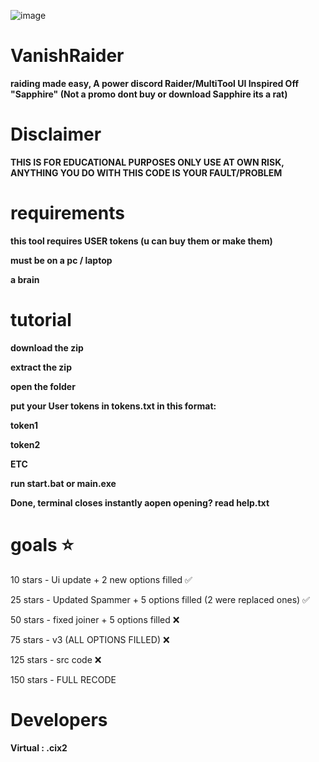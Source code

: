 ![image](https://github.com/vanishgg/VanishV2/assets/169748142/d3701c09-db52-4bae-87d5-79cb3b43d3c9)
# VanishRaider
**raiding made easy, A power discord Raider/MultiTool UI Inspired Off "Sapphire" (Not a promo dont buy or download Sapphire its a rat)**

# Disclaimer
**THIS IS FOR EDUCATIONAL PURPOSES ONLY USE AT OWN RISK, ANYTHING YOU DO WITH THIS CODE IS YOUR FAULT/PROBLEM**

# requirements
**this tool requires USER tokens (u can buy them or make them)**

**must be on a pc / laptop**

**a brain**

# tutorial
**download the zip**

**extract the zip**

**open the folder**

**put your User tokens in tokens.txt in this format:**

**token1** 

**token2**

**ETC**

**run start.bat or main.exe**

**Done, terminal closes instantly aopen opening? read help.txt**


# goals ⭐
10 stars - Ui update + 2 new options filled ✅

25 stars - Updated Spammer + 5 options filled (2 were replaced ones) ✅

50 stars - fixed joiner + 5 options filled ❌

75 stars - v3 (ALL OPTIONS FILLED) ❌

125 stars - src code ❌

150 stars - FULL RECODE

# Developers
**Virtual : .cix2**
